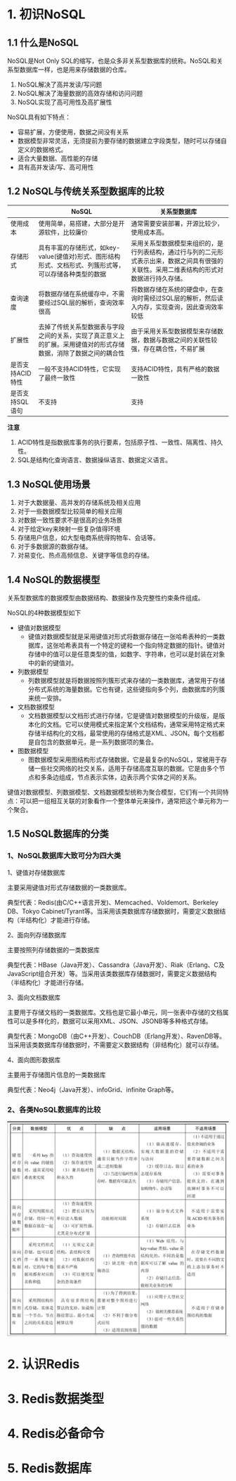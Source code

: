 # 1. 初识NoSQL

## 1.1 什么是NoSQL

NoSQL是Not Only SQL的缩写，也是众多非关系型数据库的统称。NoSQL和关系型数据库一样，也是用来存储数据的仓库。

1. NoSQL解决了高并发读/写问题
2. NoSQL解决了海量数据的高效存储和访问问题
3. NoSQL实现了高可用性及高扩展性

NoSQL具有如下特点：
- 容易扩展，方便使用，数据之间没有关系
- 数据模型非常灵活，无须提前为要存储的数据建立字段类型，随时可以存储自定义的数据格式。
- 适合大量数据、高性能的存储
- 具有高并发读/写、高可用性

## 1.2 NoSQL与传统关系型数据库的比较

| | NoSQL | 关系型数据库 |
| --- | --- | --- |
| 使用成本 | 使用简单，易搭建，大部分是开源软件，比较廉价 | 通常需要安装部署，开源比较少，使用成本高。
| 存储形式 | 具有丰富的存储形式，如key-value(键值对)形式、图形结构形式、文档形式、列簇形式等，可以存储各种类型的数据 | 采用关系型数据模型来组织的，是行列表结构，通过行与列的二元形式表示出来，数据之间具有很强的关联性。采用二维表结构的形式对数据进行持久存储。 |
| 查询速度 | 将数据存储在系统缓存中，不需要经过SQL层的解析，查询效率很高 | 将数据存储在系统的硬盘中，在查询时需经过SQL层的解析，然后读入内存，实现查询，因此查询效率较低 |
| 扩展性 | 去掉了传统关系型数据表与字段之间的关系，实现了真正意义上的扩展。采用键值对的形式存储数据，消除了数据之间的耦合性 | 由于采用关系型数据模型来存储数据，数据与数据之间的关联性较强，存在耦合性，不易扩展 |
| 是否支持ACID特性 | 一般不支持ACID特性，它实现了最终一致性 | 支持ACID特性，具有严格的数据一致性 |
| 是否支持SQL语句 | 不支持 | 支持 |

**注意**
1. ACID特性是指数据库事务的执行要素，包括原子性、一致性、隔离性、持久性。
2. SQL是结构化查询语言、数据操纵语言、数据定义语言。

## 1.3 NoSQL使用场景

1. 对于大数据量、高并发的存储系统及相关应用
2. 对于一些数据模型比较简单的相关应用
3. 对数据一致性要求不是很高的业务场景
4. 对于给定key来映射一些复杂值得环境
5. 存储用户信息，如大型电商系统得购物车、会话等。
6. 对于多数据源的数据存储。
7. 对易变化、热点高频信息、关键字等信息的存储。

## 1.4 NoSQL的数据模型

关系型数据库的数据模型由数据结构、数据操作及完整性约束条件组成。

NoSQL的4种数据模型如下
- 键值对数据模型
  - 键值对数据模型就是采用键值对形式将数据存储在一张哈希表种的一类数据库，这张哈希表具有一个特定的键和一个指向特定数据的指针。键值对存储中的值可以是任意类型的值，如数字、字符串，也可以是封装在对象中的新的键值对。
- 列数据模型
  - 列数据模型就是将数据按照列簇形式来存储的一类数据库，通常用于存储分布式系统的海量数据。它也有键，这些键指向多个列，由数据库的列簇来统一安排。
- 文档数据模型
  - 文档数据模型以文档形式进行存储，它是键值对数据模型的升级版，是版本化的文档。它可以使用模式来指定某个文档结构，通常采用特定格式来存储半结构化的文档，最常使用的存储格式是XML、JSON。每个文档都是自包含的数据单元，是一系列数据项的集合。
- 图数据模型
  - 图数据模型采用图结构形式存储数据，它是最复杂的NoSQL，常被用于存储一些社交网络的社交关系，适用于存储高度互联的数据。它是由多个节点和多条边组成，节点表示实体，边表示两个实体之间的关系。

键值对数据模型、列数据模型、文档数据模型统称为聚合模型，它们有一个共同特点：可以把一组相互关联的对象看作一个整体单元来操作，通常把这个单元称为一个聚合。

## 1.5 NoSQL数据库的分类

### 1、NoSQL数据库大致可分为四大类

1、键值对存储数据库

主要采用键值对形式存储数据的一类数据库。

典型代表：Redis(由C/C++语言开发)、Memcached、Voldemort、Berkeley DB、Tokyo Cabinet/Tyrant等。当采用该类数据库存储数据时，需要定义数据结构（半结构化）才能进行存储。

2、面向列存储数据库

主要按照列存储数据的一类数据库

典型代表：HBase（Java开发）、Cassandra（Java开发）、Riak（Erlang、C及JavaScript组合开发）等。当采用该类数据库存储数据时，需要定义数据结构（半结构化）才能进行存储。

3、面向文档数据库

主要用于存储文档的一类数据库。文档也是它最小单元，同一张表中存储的文档属性可以是多样化的，数据可以采用XML、JSON、JSONB等多种格式存储。

典型代表：MongoDB（由C++开发）、CouchDB（Erlang开发）、RavenDB等。当采用该类数据库存储数据时，不需要定义数据结构（非结构化）就可以存储。

4、面向图形数据库

主要用于存储图片信息的一类数据库

典型代表：Neo4j（Java开发）、infoGrid、infinite Graph等。

### 2、各类NoSQL数据库的比较

![各类NoSQL数据库比较](./images/各类NoSQL数据库比较.jpg)


# 2. 认识Redis

# 3. Redis数据类型

# 4. Redis必备命令

# 5. Redis数据库